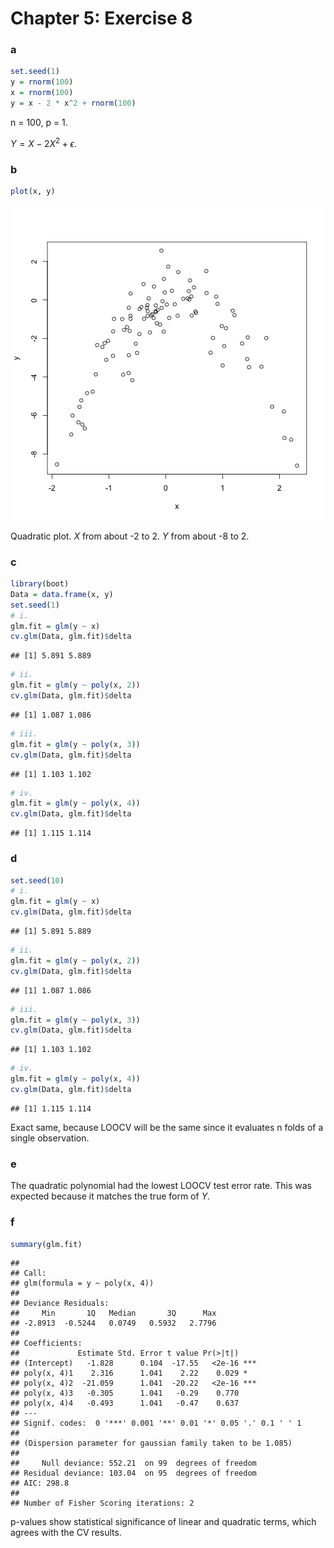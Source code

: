 Chapter 5: Exercise 8
========================================================

### a

```r
set.seed(1)
y = rnorm(100)
x = rnorm(100)
y = x - 2 * x^2 + rnorm(100)
```


n = 100, p = 1.

$Y = X - 2 X^2 + \epsilon$.

### b

```r
plot(x, y)
```

![plot of chunk 8b](figure/8b.png) 

Quadratic plot. $X$ from about -2 to 2. $Y$ from about -8 to 2.

### c

```r
library(boot)
Data = data.frame(x, y)
set.seed(1)
# i.
glm.fit = glm(y ~ x)
cv.glm(Data, glm.fit)$delta
```

```
## [1] 5.891 5.889
```

```r
# ii.
glm.fit = glm(y ~ poly(x, 2))
cv.glm(Data, glm.fit)$delta
```

```
## [1] 1.087 1.086
```

```r
# iii.
glm.fit = glm(y ~ poly(x, 3))
cv.glm(Data, glm.fit)$delta
```

```
## [1] 1.103 1.102
```

```r
# iv.
glm.fit = glm(y ~ poly(x, 4))
cv.glm(Data, glm.fit)$delta
```

```
## [1] 1.115 1.114
```


### d

```r
set.seed(10)
# i.
glm.fit = glm(y ~ x)
cv.glm(Data, glm.fit)$delta
```

```
## [1] 5.891 5.889
```

```r
# ii.
glm.fit = glm(y ~ poly(x, 2))
cv.glm(Data, glm.fit)$delta
```

```
## [1] 1.087 1.086
```

```r
# iii.
glm.fit = glm(y ~ poly(x, 3))
cv.glm(Data, glm.fit)$delta
```

```
## [1] 1.103 1.102
```

```r
# iv.
glm.fit = glm(y ~ poly(x, 4))
cv.glm(Data, glm.fit)$delta
```

```
## [1] 1.115 1.114
```

Exact same, because LOOCV will be the same since it evaluates n folds of a
single observation.

### e
The quadratic polynomial had the lowest LOOCV test error rate. This was
expected because it matches the true form of $Y$.

### f

```r
summary(glm.fit)
```

```
## 
## Call:
## glm(formula = y ~ poly(x, 4))
## 
## Deviance Residuals: 
##     Min       1Q   Median       3Q      Max  
## -2.8913  -0.5244   0.0749   0.5932   2.7796  
## 
## Coefficients:
##             Estimate Std. Error t value Pr(>|t|)    
## (Intercept)   -1.828      0.104  -17.55   <2e-16 ***
## poly(x, 4)1    2.316      1.041    2.22    0.029 *  
## poly(x, 4)2  -21.059      1.041  -20.22   <2e-16 ***
## poly(x, 4)3   -0.305      1.041   -0.29    0.770    
## poly(x, 4)4   -0.493      1.041   -0.47    0.637    
## ---
## Signif. codes:  0 '***' 0.001 '**' 0.01 '*' 0.05 '.' 0.1 ' ' 1
## 
## (Dispersion parameter for gaussian family taken to be 1.085)
## 
##     Null deviance: 552.21  on 99  degrees of freedom
## Residual deviance: 103.04  on 95  degrees of freedom
## AIC: 298.8
## 
## Number of Fisher Scoring iterations: 2
```

p-values show statistical significance of linear and quadratic terms, which
agrees with the CV results.


